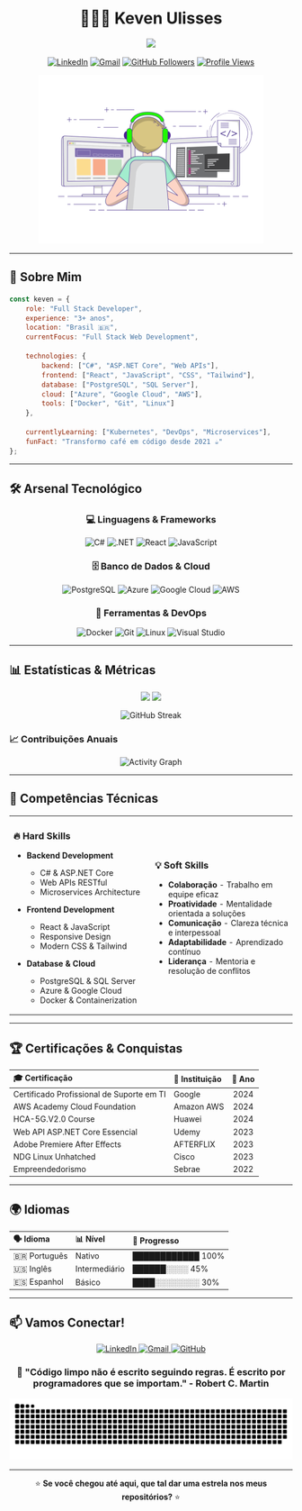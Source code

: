 <div align="center">

# 👨🏻‍💻 Keven Ulisses

<img src="https://readme-typing-svg.herokuapp.com/?font=Fira+Code&size=22&duration=3000&pause=1000&color=00D9FF&center=true&vCenter=true&width=600&lines=Desenvolvedor+Full+Stack;3%2B+Anos+de+Experi%C3%AAncia;Focado+em+C%23+%26+React;Cloud+Computing+Enthusiast;Sempre+Aprendendo+%26+Inovando" />

[![LinkedIn](https://img.shields.io/badge/LinkedIn-0077B5?style=for-the-badge&logo=linkedin&logoColor=white)](https://www.linkedin.com/in/keven-ulisses-997691236/)
[![Gmail](https://img.shields.io/badge/Gmail-D14836?style=for-the-badge&logo=gmail&logoColor=white)](https://mail.google.com/mail/?view=cm&fs=1&to=kevenulisse76@gmail.com)
[![GitHub Followers](https://custom-icon-badges.demolab.com/github/followers/kevensoares07?color=236ad3&labelColor=1155ba&style=for-the-badge&logo=github&label=Seguidores&logoColor=white)](https://github.com/kevensoares07?tab=followers)
[![Profile Views](https://komarev.com/ghpvc/?username=kevensoares07&color=blueviolet&style=for-the-badge)](https://github.com/kevensoares07)

<img alt="Coding" width="400" src="https://raw.githubusercontent.com/devSouvik/devSouvik/master/gif3.gif">

</div>

---

## 🚀 Sobre Mim

```javascript
const keven = {
    role: "Full Stack Developer",
    experience: "3+ anos",
    location: "Brasil 🇧🇷",
    currentFocus: "Full Stack Web Development",
    
    technologies: {
        backend: ["C#", "ASP.NET Core", "Web APIs"],
        frontend: ["React", "JavaScript", "CSS", "Tailwind"],
        database: ["PostgreSQL", "SQL Server"],
        cloud: ["Azure", "Google Cloud", "AWS"],
        tools: ["Docker", "Git", "Linux"]
    },
    
    currentlyLearning: ["Kubernetes", "DevOps", "Microservices"],
    funFact: "Transformo café em código desde 2021 ☕"
};
```

---

## 🛠️ Arsenal Tecnológico

<div align="center">

### 💻 Linguagens & Frameworks
![C#](https://img.shields.io/badge/C%23-239120?style=for-the-badge&logo=c-sharp&logoColor=white)
![.NET](https://img.shields.io/badge/.NET-5C2D91?style=for-the-badge&logo=.net&logoColor=white)
![React](https://img.shields.io/badge/React-20232A?style=for-the-badge&logo=react&logoColor=61DAFB)
![JavaScript](https://img.shields.io/badge/JavaScript-F7DF1E?style=for-the-badge&logo=javascript&logoColor=black)

### 🗄️ Banco de Dados & Cloud
![PostgreSQL](https://img.shields.io/badge/PostgreSQL-316192?style=for-the-badge&logo=postgresql&logoColor=white)
![Azure](https://img.shields.io/badge/Microsoft_Azure-0089D0?style=for-the-badge&logo=microsoft-azure&logoColor=white)
![Google Cloud](https://img.shields.io/badge/Google_Cloud-4285F4?style=for-the-badge&logo=google-cloud&logoColor=white)
![AWS](https://img.shields.io/badge/Amazon_AWS-232F3E?style=for-the-badge&logo=amazon-aws&logoColor=white)

### 🔧 Ferramentas & DevOps
![Docker](https://img.shields.io/badge/Docker-2496ED?style=for-the-badge&logo=docker&logoColor=white)
![Git](https://img.shields.io/badge/Git-F05032?style=for-the-badge&logo=git&logoColor=white)
![Linux](https://img.shields.io/badge/Linux-FCC624?style=for-the-badge&logo=linux&logoColor=black)
![Visual Studio](https://img.shields.io/badge/Visual_Studio-5C2D91?style=for-the-badge&logo=visual%20studio&logoColor=white)

</div>

---

## 📊 Estatísticas & Métricas

<div align="center">

<img height="180em" src="https://github-readme-stats.vercel.app/api?username=kevensoares07&show_icons=true&theme=tokyonight&include_all_commits=true&count_private=true&locale=pt-br"/>
<img height="180em" src="https://github-readme-stats.vercel.app/api/top-langs/?username=kevensoares07&layout=compact&langs_count=8&theme=tokyonight&locale=pt-br"/>

</div>

<div align="center">

![GitHub Streak](https://github-readme-streak-stats.herokuapp.com/?user=kevensoares07&theme=tokyonight&locale=pt-br)

</div>

### 📈 Contribuições Anuais
<div align="center">

![Activity Graph](https://github-readme-activity-graph.vercel.app/graph?username=kevensoares07&theme=tokyo-night&hide_border=true)

</div>

---

## 🎯 Competências Técnicas

<table>
<tr>
<td width="50%">

### 🔥 Hard Skills
- **Backend Development**
  - C# & ASP.NET Core
  - Web APIs RESTful
  - Microservices Architecture
  
- **Frontend Development**
  - React & JavaScript
  - Responsive Design
  - Modern CSS & Tailwind
  
- **Database & Cloud**
  - PostgreSQL & SQL Server
  - Azure & Google Cloud
  - Docker & Containerization

</td>
<td width="50%">

### 💡 Soft Skills
- **Colaboração** - Trabalho em equipe eficaz
- **Proatividade** - Mentalidade orientada a soluções
- **Comunicação** - Clareza técnica e interpessoal
- **Adaptabilidade** - Aprendizado contínuo
- **Liderança** - Mentoria e resolução de conflitos

</td>
</tr>
</table>

---

## 🏆 Certificações & Conquistas

<div align="center">

| 🎓 Certificação | 🏢 Instituição | 📅 Ano |
|:---|:---|:---:|
| Certificado Profissional de Suporte em TI | Google | 2024 |
| AWS Academy Cloud Foundation | Amazon AWS | 2024 |
| HCA-5G.V2.0 Course | Huawei | 2024 |
| Web API ASP.NET Core Essencial | Udemy | 2023 |
| Adobe Premiere After Effects | AFTERFLIX | 2023 |
| NDG Linux Unhatched | Cisco | 2023 |
| Empreendedorismo | Sebrae | 2022 |

</div>

---

## 🌍 Idiomas

<div align="center">

| 🗣️ Idioma | 📊 Nível | 🎯 Progresso |
|:---|:---|:---|
| 🇧🇷 Português | Nativo | ████████████ 100% |
| 🇺🇸 Inglês | Intermediário | ██████░░░░ 45% |
| 🇪🇸 Espanhol | Básico | ████░░░░░░░░ 30% |

</div>

---

## 📫 Vamos Conectar!

<div align="center">

<a href="https://www.linkedin.com/in/keven-ulisses-979619236">
  <img src="https://img.shields.io/badge/LinkedIn-0077B5?style=for-the-badge&logo=linkedin&logoColor=white" alt="LinkedIn"/>
</a>
<a href="mailto:kevenulisse76@gmail.com">
  <img src="https://img.shields.io/badge/Gmail-D14836?style=for-the-badge&logo=gmail&logoColor=white" alt="Gmail"/>
</a>
<a href="https://github.com/kevensoares07">
  <img src="https://img.shields.io/badge/GitHub-100000?style=for-the-badge&logo=github&logoColor=white" alt="GitHub"/>
</a>

### 💬 "Código limpo não é escrito seguindo regras. É escrito por programadores que se importam." - Robert C. Martin

<img src="https://raw.githubusercontent.com/platane/snk/output/github-contribution-grid-snake-dark.svg" alt="Snake animation" />

---

⭐ **Se você chegou até aqui, que tal dar uma estrela nos meus repositórios?** ⭐

</div>
